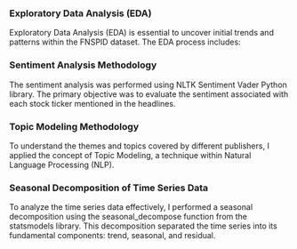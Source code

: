 ### Exploratory Data Analysis (EDA)
Exploratory Data Analysis (EDA) is essential to uncover initial trends and patterns within the FNSPID dataset. The EDA process includes:

### Sentiment Analysis Methodology
The sentiment analysis was performed using NLTK Sentiment Vader Python library. The primary objective was to evaluate the sentiment associated with each stock ticker mentioned in the headlines.

### Topic Modeling Methodology
To understand the themes and topics covered by different publishers, I applied the concept of Topic Modeling, a technique within Natural Language Processing (NLP).

### Seasonal Decomposition of Time Series Data
To analyze the time series data effectively, I performed a seasonal decomposition using the seasonal_decompose function from the statsmodels library. This decomposition separated the time series into its fundamental components: trend, seasonal, and residual.